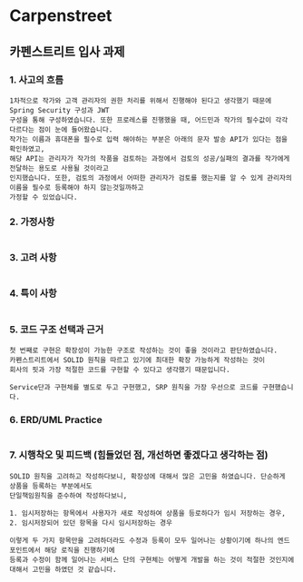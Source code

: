 # Carpenstreet

## 카펜스트리트 입사 과제

### 1. 사고의 흐름
```
1차적으로 작가와 고객 관리자의 권한 처리를 위해서 진행해야 된다고 생각했기 때문에 Spring Security 구성과 JWT 
구성을 통해 구성하였습니다. 또한 프로레스를 진행했을 때, 어드민과 작가의 필수값이 각각 다르다는 점이 눈에 들어왔습니다. 
작가는 이름과 휴대폰을 필수로 입력 해야하는 부분은 아래의 문자 발송 API가 있다는 점을 확인하였고, 
해당 API는 관리자가 작가의 작품을 검토하는 과정에서 검토의 성공/실패의 결과를 작가에게 전달하는 용도로 사용될 것이라고 
인지했습니다. 또한, 검토의 과정에서 어떠한 관리자가 검토를 했는지를 알 수 있게 관리자의 이름을 필수로 등록해야 하지 않는것일까하고 
가정할 수 있었습니다.
```
### 2. 가정사항
```

```
### 3. 고려 사항
```

```
### 4. 특이 사항
```

```
### 5. 코드 구조 선택과 근거
```
첫 번째로 구현은 확장성이 가능한 구조로 작성하는 것이 좋을 것이라고 판단하였습니다.
카펜스트리트에서 SOLID 원칙을 따르고 있기에 최대한 확장 가능하게 작성하는 것이 
회사의 핏과 가장 적절한 코드를 구현할 수 있다고 생각했기 때문입니다.

Service단과 구현체를 별도로 두고 구현했고, SRP 원칙을 가장 우선으로 코드를 구현했습니다.

```
### 6. ERD/UML Practice
```

```
### 7. 시행착오 및 피드백 (힘들었던 점, 개선하면 좋겠다고 생각하는 점)
```
SOLID 원칙을 고려하고 작성하다보니, 확장성에 대해서 많은 고민을 하였습니다. 단순하게 상품을 등록하는 부분에서도 
단일책임원칙을 준수하여 작성하다보니, 

1. 임시저장하는 항목에서 사용자가 새로 작성하여 상품을 등로하다가 임시 저장하는 경우,
2. 임시저장되어 있던 항목을 다시 임시저장하는 경우

이렇게 두 가지 항목만을 고려하더라도 수정과 등록이 모두 일어나는 상황이기에 하나의 엔드포인트에서 해당 로직을 진행하기에 
등록과 수정이 함께 일어나는 서비스 단의 구현체는 어떻게 개발을 하는 것이 적절한 것인지에 대해서 고민을 하였던 것 같습니다.

```